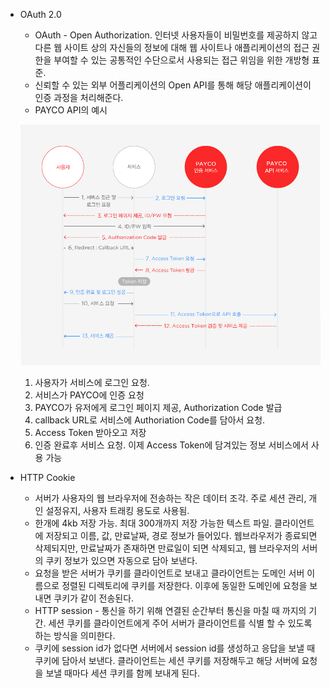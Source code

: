- OAuth 2.0
    - OAuth - Open Authorization. 인터넷 사용자들이 비밀번호를 제공하지 않고 다른 웹 사이트 상의 자신들의 정보에 대해 웹 사이트나 애플리케이션의 접근 권한을 부여할 수 있는 공통적인 수단으로서 사용되는 접근 위임을 위한 개방형 표준.
    - 신뢰할 수 있는 외부 어플리케이션의 Open API를 통해 해당 애플리케이션이 인증 과정을 처리해준다.
    - PAYCO API의 예시
    
    ![image.png](./image.png)
    
    1. 사용자가 서비스에 로그인 요청.
    2. 서비스가 PAYCO에 인증 요청
    3. PAYCO가 유저에게 로그인 페이지 제공, Authorization Code 발급
    4. callback URL로 서비스에 Authoriation Code를 담아서 요청.
    5. Access Token 받아오고 저장
    6. 인증 완료후 서비스 요청. 이제 Access Token에 담겨있는 정보 서비스에서 사용 가능
- HTTP Cookie
    - 서버가 사용자의 웹 브라우저에 전송하는 작은 데이터 조각. 주로 세션 관리, 개인 설정유지, 사용자 트래킹 용도로 사용됨.
    - 한개에 4kb 저장 가능. 최대 300개까지 저장 가능한 텍스트 파일. 클라이언트에 저장되고 이름, 값, 만료날짜, 경로 정보가 들어있다. 웹브라우저가 종료되면 삭제되지만, 만료날짜가 존재하면 만료일이 되면 삭제되고, 웹 브라우저의 서버의 쿠키 정보가 있으면 자동으로 담아 보낸다.
    - 요청을 받은 서버가 쿠키를 클라이언트로 보내고 클라이언트는 도메인 서버 이름으로 정렬된 디렉토리에 쿠키를 저장한다. 이후에 동일한 도메인에 요청을 보내면 쿠키가 같이 전송된다.
    - HTTP session - 통신을 하기 위해 연결된 순간부터 통신을 마칠 때 까지의 기간. 세션 쿠키를 클라이언트에게 주어 서버가 클라이언트를 식별 할 수 있도록 하는 방식을 의미한다.
    - 쿠키에 session id가 없다면 서버에서 session id를 생성하고 응답을 보낼 때 쿠키에 담아서 보낸다. 클라이언트는 세션 쿠키를 저장해두고 해당 서버에 요청을 보낼 때마다 세션 쿠키를 함께 보내게 된다.